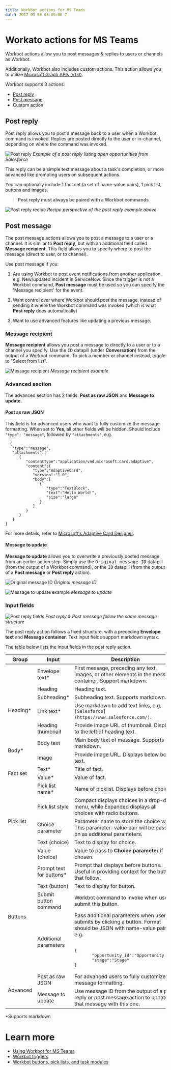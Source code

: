```yaml
---
title: Workbot actions for MS Teams
date: 2017-03-30 05:00:00 Z
---
```


# Workato actions for MS Teams
Workbot actions allow you to post messages & replies to users or channels as Workbot.

Additionally, Workbot also includes custom actions. This action allows you to utilize [Microsoft Graph APIs (v1.0)](https://docs.microsoft.com/en-us/graph/api/overview?view=graph-rest-1.0).

Workbot supports 3 actions:
* [Post reply](#post-reply)
* [Post message](#post-messages)
* Custom action

## Post reply
Post reply allows you to post a message back to a user when a Workbot command is invoked. Replies are posted directly to the user or in-channel, depending on where the command was invoked.

![Post reply](/assets/images/workbot-for-teams/post-reply.png)
*Example of a post reply listing open opportunities from Salesforce*

This reply can be a simple text message about a task's completion, or more advanced like prompting users on subsequent actions.

You can optionally include 1 fact set (a set of name-value pairs), 1 pick list, buttons and images.

>**Post reply must always be paired with a Workbot commands**

![Post reply recipe](/assets/images/workbot-for-teams/post-reply-recipe.png)
*Recipe perspective of the post reply example above*

## Post message
The post message actions allows you to post a message to a user or a channel. It is similar to **Post reply**, but with an additional field called **Message recipient**. This field allows you to specify where to post the message (direct to user, or to channel).

Use post message if you:

1. Are using Workbot to post event notifications from another application, e.g. New/updated incident in ServiceNow. Since the trigger is not a Workbot command, **Post message** must be used so you can specify the 'Message recipient' for the event.

2. Want control over where Workbot should post the message, instead of sending it where the Workbot command was invoked (which is what **Post reply** does automatically)

3. Want to use advanced features like updating a previous message.

### Message recipient
**Message recipient** allows you post a message to directly to a user or to a channel you specify. Use the <kbd>ID</kbd> datapill (under **Conversation**) from the output of a Workbot command. To pick a member or channel instead, toggle to "Select from list".

![Message recipient](/assets/images/workbot-for-teams/message-recipient.png)
*Message recipient example*

### Advanced section
 The advanced section has 2 fields: **Post as raw JSON** and **Message to update**.

#### Post as raw JSON
  This field is for advanced users who want to fully customize the message formatting. When set to **Yes**, all other fields will be hidden. Should include <code>"type": "message"</code>, followed by <code>"attachments"</code>, e.g.
```
  {
   "type":"message",
   "attachments":[
      {
         "contentType":"application/vnd.microsoft.card.adaptive",
         "content":{
            "type":"AdaptiveCard",
            "version":"1.0",
            "body":[
               {
                  "type":"TextBlock",
                  "text":"Hello World!",
                  "size":"large"
               }
            ]
         }
      }
   ]
}
```
For more details, refer to [Microsoft's Adaptive Card Designer](https://adaptivecards.io/designer).

#### Message to update
**Message to update** allows you to overwrite a previously posted message from an earlier action step. Simply use the <kbd>Original message ID</kbd> datapill (from the output of a Workbot command), or the <kbd>ID</kbd> datapill (from the output of a **Post message** or **Post reply** action).

![Original message ID](/assets/images/workbot-for-teams/original-message-id.png)
*Original message ID*

![Message to update example](/assets/images/workbot-for-teams/message-to-update.png)
*Message to update*

### Input fields
![Post reply fields](/assets/images/workbot-for-teams/post-reply-fields.png)
*Post reply & Post message follow the same message structure*

The post reply action follows a fixed structure, with a preceding **Envelope text** and **Message container**. Text input fields support markdown syntax.

The table below lists the input fields in the post reply action.

<table class="unchanged rich-diff-level-one">
  <thead>
    <tr>
      <th>Group</th>
      <th>Input</th>
      <th>Description</th>
    </tr>
  </thead>
  <tbody>
      <tr>
        <td></td>
        <td>Envelope text&ast;</td>
        <td>
          First message, preceding any text, images, or other elements in the message container. Support markdown.
        </td>
      </tr>
      <tr>
        <td rowspan="4">Heading*</td>
        <td>Heading</td>
        <td>Heading text.</td>
      </tr>
      <tr>
        <td>Subheading&ast;</td>
        <td>Subheading text. Supports markdown.</td>
      </tr>
      <tr>
        <td>Link text&ast;</td>
        <td>
          Use markdown to add text links, e.g. <code>[Salesforce](https://www.salesforce.com/)</code>.
        </td>
      </tr>
      <tr>
        <td>Heading thumbnail</td>
        <td>
          Provide image URL of thumbnail. Displays to the left of heading text.
        </td>
      </tr>
      <tr>
        <td rowspan="2">Body&ast;</td>
        <td>Body text</td>
        <td>
          Main body text of message. Supports markdown.
        </td>
      </tr>
      <tr>
        <td>Image</td>
        <td>
          Provide image URL. Displays below body text.
        </td>
      </tr>
      <tr>
        <td rowspan="2">Fact set</td>
        <td>Text*</td>
        <td>Title of fact.</td>
      </tr>
      <tr>
        <td>Value&ast;</td>
        <td>Value of fact.</td>
      </tr>
      <tr>
        <td rowspan="5">Pick list</td>
        <td>Pick list name&ast;</td>
        <td>
          Name of picklist. Displays before choices.
        </td>
      </tr>
      <tr>
        <td>Pick list style</td>
        <td>
          Compact displays choices in a drop-down menu, while Expanded displays all choices with radio buttons.
        </td>
      </tr>
      <tr>
        <td>Choice parameter</td>
        <td>
          Parameter name to store the choice value. This parameter-value pair will be passed on as additional parameters.
        </td>
      </tr>
      <tr>
        <td>Text (choice)</td>
        <td>Text to display for choice.</td>
      </tr>
      <tr>
        <td>Value (choice)</td>
        <td>
          Value to pass to <b>Choice parameter</b> if chosen.
        </td>
      </tr>
      <tr>
        <td rowspan="4">Buttons</td>
        <td>Prompt text for buttons*</td>
        <td>
          Prompt that displays before buttons. Useful in providing context for the buttons that follow.
        </td>
      </tr>
      <tr>
        <td>Text (button)</td>
        <td>Text to display for button.</td>
      </tr>
      <tr>
        <td>Submit button command</td>
        <td>
          Workbot command to invoke when users submit this button.
        </td>
      </tr>
      <tr>
        <td>Additional parameters</td>
        <td>
          Pass additional parameters when user submits by clicking a button. Format should be JSON with name-value pairs, e.g.<br><br><pre>{
       "opportunity_id":"<kbd>Opportunity ID</kbd>",
       "stage":"<kbd>Stage</kbd>"
}</pre>
      </td>
      </tr>
      <tr>
        <td rowspan="2">Advanced</td>
        <td>Post as raw JSON</td>
        <td>
          For advanced users to fully customize the message formatting.
        </td>
      </tr>
      <tr>
        <td>Message to update</td>
        <td>
          Use message ID from the output of a post reply or post message action to update that message with this one.
        </td>
      </tr>
    </tbody>
</table>
&ast;Supports markdown

# Learn more
- [Using Workbot for MS Teams](/workbot-for-teams/using-workbot-for-teams.md)
- [Workbot triggers](/workbot-for-teams/workbot-triggers.md)
- [Workbot buttons, pick lists, and task modules](/workbot-for-teams/buttons-choices-task-modules.md)
